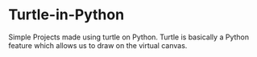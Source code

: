 # Turtle-in-Python
Simple Projects made using turtle on Python. Turtle is basically a Python feature which allows us to draw on the virtual canvas.
